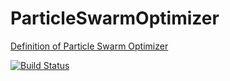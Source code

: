 # ParticleSwarmOptimizer

[Definition of Particle Swarm Optimizer](https://en.wikipedia.org/wiki/Particle_swarm_optimization)

[![Build Status](https://travis-ci.org/sqeezy/ParticleSwarmOptimizer.svg?branch=master)](https://travis-ci.org/sqeezy/ParticleSwarmOptimizer)